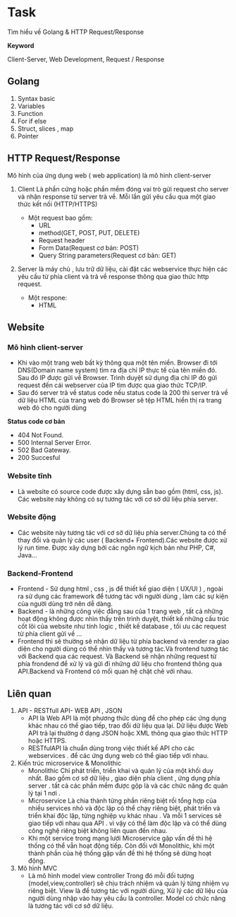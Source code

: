 # Task
Tìm hiểu về Golang & HTTP Request/Response 

**Keyword**

Client-Server, Web Development, Request / Response
## Golang 
1. Syntax basic 
2. Variables
3. Function
4. For if else 
5. Struct, slices , map
6. Pointer 

## HTTP Request/Response 
Mô hình của ứng dụng web ( web application) là mô hình client-server
1. Client
Là phần cứng hoặc phần mềm đóng vai trò gửi request cho server và nhận response từ server trả về. Mỗi lần gửi yêu cầu qua một giao thức kết nối (HTTP/HTTPS) 
	- Một request bao gồm: 
		- URL
		- method(GET, POST, PUT, DELETE) 
		- Request header
		- Form Data(Request cơ bản: POST)
		- Query String parameters(Request cơ bản: GET)

2. Server là máy chủ , lưu trữ dữ liệu, cài đặt các webservice thực hiện các yêu cầu từ phía client và trả về response thông qua giao thức http request. 
	- Một respone: 
		- HTML

## Website
### Mô hình client-server
+ Khi vào một trang web bất kỳ thông qua một tên miền. Browser đi tới DNS(Domain name system) tìm ra địa chỉ IP thực tế của tên miền đó. Sau đó IP được gửi về Browser. Trình duyệt sử dụng địa chỉ IP đó gửi request đến cái webserver của IP tìm được qua giao thức TCP/IP. 
+ Sau đó server trả về status code nếu status code là 200 thì server trả về dữ liệu HTML của trang web đó Browser sẽ tệp HTML hiển thị ra trang web đó cho người dùng

**Status code cơ bản** 
- 404 Not Found.
- 500 Internal Server Error.
- 502 Bad Gateway.
- 200 Succesful

### Website tĩnh
+ Là website có source code được xây dựng sẵn bao gồm (html, css, js). Các website này không có sự tương tác với cơ sở dữ liệu phía server. 
### Website động
+ Các website này tương tác với cơ sở dữ liệu phía server.Chúng ta có thể thay đổi và quản lý các user ( Backend+ Frontend).Các website được xử lý run time. Được xây dựng bởi các ngôn ngữ kịch bản như PHP, C#, Java...

### Backend-Frontend
+ Frontend - Sử dụng html , css , js để thiết kế giao diện ( UX/UI ) , ngoài ra sử dụng các framework để tương tác với người dùng , làm các sự kiện của người dùng trở nên dễ dàng. 
+ Backend - là những công việc đằng sau của 1 trang web , tất cả những hoạt động không được nhìn thấy trên trình duyệt, thiết kế những cấu trúc cốt lõi của website như tính logic , thiết kế database , tối ưu các request từ phía client gửi về ...
+ Frontend thì sẽ thường sẽ nhận dữ liệu từ phía backend và render ra giao diện cho người dùng có thể nhìn thấy và tương tác.Và frontend tương tác với Backend qua các request. Và Backend sẽ nhận những request từ phía frondend để xử lý và gửi đi những dữ liệu cho frontend thông qua API.Backend và Frontend có mối quan hệ chặt chẽ với nhau. 
## Liên quan
1. API - RESTfull API- WEB API , JSON
	- API là  Web API  là một phương thức dùng để cho phép các ứng dụng khác nhau có thể giao tiếp, trao đổi dữ liệu qua lại. Dữ liệu được Web API trả lại thường ở dạng  JSON hoặc XML thông qua giao thức HTTP hoặc HTTPS.
	- RESTfulAPI là chuẩn dùng trong việc thiết kế API cho các webservices . để các ứng dụng web có thể giao tiếp với nhau. 
2. Kiến trúc microservice & Monolithic
	- Monolithic
	Chỉ phát triển, triển khai và quản lý của một khối duy nhất. Bao gồm cơ sở dữ liệu , giao diện phía client , ứng dụng phía server . tất cả các phần mềm được gộp là và các chức năng đc quản lý tại 1 nơi . 
	- Microservice
	Là chia thành từng phần riêng biệt rồi tổng hợp của nhiều services nhỏ và độc lập có thể chạy riêng biệt, phát triển và triển khai độc lập, từng nghiệp vụ khác nhau . Và mỗi 1 services sẽ giao tiếp với nhau qua API . vì vậy có thể làm độc lập và có thể dùng công nghệ riêng biệt không liên quan đến nhau. 
	- Khi một service trong mạng lưới Microservice gặp vấn đề thì hệ thống có thể vẫn hoạt động tiếp. Còn đối với Monolithic, khi một thành phần của hệ thống gặp vấn đề thì hệ thống sẽ dừng hoạt động.  
3. Mô hình MVC
	- Là mô hình model view controller
	Trong đó mỗi đối tượng (model,view,controller) sẽ chịu trách nhiệm và quản lý từng nhiệm vụ riêng biệt. View là để tương tác với người dùng, Xử lý các dữ liệu của người dùng nhập vào hay yêu cầu là controller. Model có chức năng là tương tác với cơ sở dữ liệu. 
 
